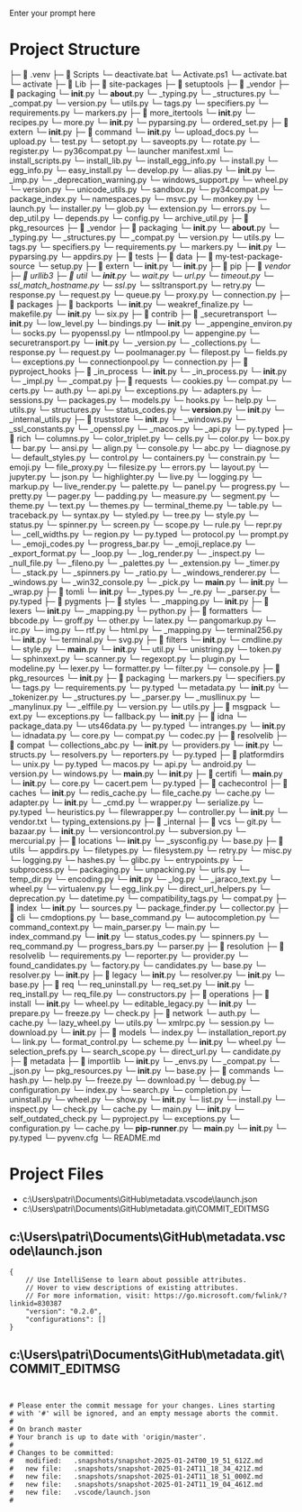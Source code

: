Enter your prompt here

# Project Structure

├─ 📁 .venv
  ├─ 📁 Scripts
    └─ deactivate.bat
    └─ Activate.ps1
    └─ activate.bat
    └─ activate
  ├─ 📁 Lib
    ├─ 📁 site-packages
      ├─ 📁 setuptools
        ├─ 📁 _vendor
          ├─ 📁 packaging
            └─ __init__.py
            └─ __about__.py
            └─ _typing.py
            └─ _structures.py
            └─ _compat.py
            └─ version.py
            └─ utils.py
            └─ tags.py
            └─ specifiers.py
            └─ requirements.py
            └─ markers.py
          ├─ 📁 more_itertools
            └─ __init__.py
            └─ recipes.py
            └─ more.py
          └─ __init__.py
          └─ pyparsing.py
          └─ ordered_set.py
        ├─ 📁 extern
          └─ __init__.py
        ├─ 📁 command
          └─ __init__.py
          └─ upload_docs.py
          └─ upload.py
          └─ test.py
          └─ setopt.py
          └─ saveopts.py
          └─ rotate.py
          └─ register.py
          └─ py36compat.py
          └─ launcher manifest.xml
          └─ install_scripts.py
          └─ install_lib.py
          └─ install_egg_info.py
          └─ install.py
          └─ egg_info.py
          └─ easy_install.py
          └─ develop.py
          └─ alias.py
        └─ __init__.py
        └─ _imp.py
        └─ _deprecation_warning.py
        └─ windows_support.py
        └─ wheel.py
        └─ version.py
        └─ unicode_utils.py
        └─ sandbox.py
        └─ py34compat.py
        └─ package_index.py
        └─ namespaces.py
        └─ msvc.py
        └─ monkey.py
        └─ launch.py
        └─ installer.py
        └─ glob.py
        └─ extension.py
        └─ errors.py
        └─ dep_util.py
        └─ depends.py
        └─ config.py
        └─ archive_util.py
      ├─ 📁 pkg_resources
        ├─ 📁 _vendor
          ├─ 📁 packaging
            └─ __init__.py
            └─ __about__.py
            └─ _typing.py
            └─ _structures.py
            └─ _compat.py
            └─ version.py
            └─ utils.py
            └─ tags.py
            └─ specifiers.py
            └─ requirements.py
            └─ markers.py
          └─ __init__.py
          └─ pyparsing.py
          └─ appdirs.py
        ├─ 📁 tests
          ├─ 📁 data
            ├─ 📁 my-test-package-source
              └─ setup.py
        ├─ 📁 extern
          └─ __init__.py
        └─ __init__.py
      ├─ 📁 pip
        ├─ 📁 _vendor
          ├─ 📁 urllib3
            ├─ 📁 util
              └─ __init__.py
              └─ wait.py
              └─ url.py
              └─ timeout.py
              └─ ssl_match_hostname.py
              └─ ssl_.py
              └─ ssltransport.py
              └─ retry.py
              └─ response.py
              └─ request.py
              └─ queue.py
              └─ proxy.py
              └─ connection.py
            ├─ 📁 packages
              ├─ 📁 backports
                └─ __init__.py
                └─ weakref_finalize.py
                └─ makefile.py
              └─ __init__.py
              └─ six.py
            ├─ 📁 contrib
              ├─ 📁 _securetransport
                └─ __init__.py
                └─ low_level.py
                └─ bindings.py
              └─ __init__.py
              └─ _appengine_environ.py
              └─ socks.py
              └─ pyopenssl.py
              └─ ntlmpool.py
              └─ appengine.py
              └─ securetransport.py
            └─ __init__.py
            └─ _version.py
            └─ _collections.py
            └─ response.py
            └─ request.py
            └─ poolmanager.py
            └─ filepost.py
            └─ fields.py
            └─ exceptions.py
            └─ connectionpool.py
            └─ connection.py
          ├─ 📁 pyproject_hooks
            ├─ 📁 _in_process
              └─ __init__.py
              └─ _in_process.py
            └─ __init__.py
            └─ _impl.py
            └─ _compat.py
          ├─ 📁 requests
            └─ cookies.py
            └─ compat.py
            └─ certs.py
            └─ auth.py
            └─ api.py
            └─ exceptions.py
            └─ adapters.py
            └─ sessions.py
            └─ packages.py
            └─ models.py
            └─ hooks.py
            └─ help.py
            └─ utils.py
            └─ structures.py
            └─ status_codes.py
            └─ __version__.py
            └─ __init__.py
            └─ _internal_utils.py
          ├─ 📁 truststore
            └─ __init__.py
            └─ _windows.py
            └─ _ssl_constants.py
            └─ _openssl.py
            └─ _macos.py
            └─ _api.py
            └─ py.typed
          ├─ 📁 rich
            └─ columns.py
            └─ color_triplet.py
            └─ cells.py
            └─ color.py
            └─ box.py
            └─ bar.py
            └─ ansi.py
            └─ align.py
            └─ console.py
            └─ abc.py
            └─ diagnose.py
            └─ default_styles.py
            └─ control.py
            └─ containers.py
            └─ constrain.py
            └─ emoji.py
            └─ file_proxy.py
            └─ filesize.py
            └─ errors.py
            └─ layout.py
            └─ jupyter.py
            └─ json.py
            └─ highlighter.py
            └─ live.py
            └─ logging.py
            └─ markup.py
            └─ live_render.py
            └─ palette.py
            └─ panel.py
            └─ progress.py
            └─ pretty.py
            └─ pager.py
            └─ padding.py
            └─ measure.py
            └─ segment.py
            └─ theme.py
            └─ text.py
            └─ themes.py
            └─ terminal_theme.py
            └─ table.py
            └─ traceback.py
            └─ syntax.py
            └─ styled.py
            └─ tree.py
            └─ style.py
            └─ status.py
            └─ spinner.py
            └─ screen.py
            └─ scope.py
            └─ rule.py
            └─ repr.py
            └─ _cell_widths.py
            └─ region.py
            └─ py.typed
            └─ protocol.py
            └─ prompt.py
            └─ _emoji_codes.py
            └─ progress_bar.py
            └─ _emoji_replace.py
            └─ _export_format.py
            └─ _loop.py
            └─ _log_render.py
            └─ _inspect.py
            └─ _null_file.py
            └─ _fileno.py
            └─ _palettes.py
            └─ _extension.py
            └─ _timer.py
            └─ _stack.py
            └─ _spinners.py
            └─ _ratio.py
            └─ _windows_renderer.py
            └─ _windows.py
            └─ _win32_console.py
            └─ _pick.py
            └─ __main__.py
            └─ __init__.py
            └─ _wrap.py
          ├─ 📁 tomli
            └─ __init__.py
            └─ _types.py
            └─ _re.py
            └─ _parser.py
            └─ py.typed
          ├─ 📁 pygments
            ├─ 📁 styles
              └─ _mapping.py
              └─ __init__.py
            ├─ 📁 lexers
              └─ __init__.py
              └─ _mapping.py
              └─ python.py
            ├─ 📁 formatters
              └─ bbcode.py
              └─ groff.py
              └─ other.py
              └─ latex.py
              └─ pangomarkup.py
              └─ irc.py
              └─ img.py
              └─ rtf.py
              └─ html.py
              └─ _mapping.py
              └─ terminal256.py
              └─ __init__.py
              └─ terminal.py
              └─ svg.py
            ├─ 📁 filters
              └─ __init__.py
            └─ cmdline.py
            └─ style.py
            └─ __main__.py
            └─ __init__.py
            └─ util.py
            └─ unistring.py
            └─ token.py
            └─ sphinxext.py
            └─ scanner.py
            └─ regexopt.py
            └─ plugin.py
            └─ modeline.py
            └─ lexer.py
            └─ formatter.py
            └─ filter.py
            └─ console.py
          ├─ 📁 pkg_resources
            └─ __init__.py
          ├─ 📁 packaging
            └─ markers.py
            └─ specifiers.py
            └─ tags.py
            └─ requirements.py
            └─ py.typed
            └─ metadata.py
            └─ __init__.py
            └─ _tokenizer.py
            └─ _structures.py
            └─ _parser.py
            └─ _musllinux.py
            └─ _manylinux.py
            └─ _elffile.py
            └─ version.py
            └─ utils.py
          ├─ 📁 msgpack
            └─ ext.py
            └─ exceptions.py
            └─ fallback.py
            └─ __init__.py
          ├─ 📁 idna
            └─ package_data.py
            └─ uts46data.py
            └─ py.typed
            └─ intranges.py
            └─ __init__.py
            └─ idnadata.py
            └─ core.py
            └─ compat.py
            └─ codec.py
          ├─ 📁 resolvelib
            ├─ 📁 compat
              └─ collections_abc.py
              └─ __init__.py
            └─ providers.py
            └─ __init__.py
            └─ structs.py
            └─ resolvers.py
            └─ reporters.py
            └─ py.typed
          ├─ 📁 platformdirs
            └─ unix.py
            └─ py.typed
            └─ macos.py
            └─ api.py
            └─ android.py
            └─ version.py
            └─ windows.py
            └─ __main__.py
            └─ __init__.py
          ├─ 📁 certifi
            └─ __main__.py
            └─ __init__.py
            └─ core.py
            └─ cacert.pem
            └─ py.typed
          ├─ 📁 cachecontrol
            ├─ 📁 caches
              └─ __init__.py
              └─ redis_cache.py
              └─ file_cache.py
            └─ cache.py
            └─ adapter.py
            └─ __init__.py
            └─ _cmd.py
            └─ wrapper.py
            └─ serialize.py
            └─ py.typed
            └─ heuristics.py
            └─ filewrapper.py
            └─ controller.py
          └─ __init__.py
          └─ vendor.txt
          └─ typing_extensions.py
        ├─ 📁 _internal
          ├─ 📁 vcs
            └─ git.py
            └─ bazaar.py
            └─ __init__.py
            └─ versioncontrol.py
            └─ subversion.py
            └─ mercurial.py
          ├─ 📁 locations
            └─ __init__.py
            └─ _sysconfig.py
            └─ base.py
          ├─ 📁 utils
            └─ appdirs.py
            └─ filetypes.py
            └─ filesystem.py
            └─ retry.py
            └─ misc.py
            └─ logging.py
            └─ hashes.py
            └─ glibc.py
            └─ entrypoints.py
            └─ subprocess.py
            └─ packaging.py
            └─ unpacking.py
            └─ urls.py
            └─ temp_dir.py
            └─ encoding.py
            └─ __init__.py
            └─ _log.py
            └─ _jaraco_text.py
            └─ wheel.py
            └─ virtualenv.py
            └─ egg_link.py
            └─ direct_url_helpers.py
            └─ deprecation.py
            └─ datetime.py
            └─ compatibility_tags.py
            └─ compat.py
          ├─ 📁 index
            └─ __init__.py
            └─ sources.py
            └─ package_finder.py
            └─ collector.py
          ├─ 📁 cli
            └─ cmdoptions.py
            └─ base_command.py
            └─ autocompletion.py
            └─ command_context.py
            └─ main_parser.py
            └─ main.py
            └─ index_command.py
            └─ __init__.py
            └─ status_codes.py
            └─ spinners.py
            └─ req_command.py
            └─ progress_bars.py
            └─ parser.py
          ├─ 📁 resolution
            ├─ 📁 resolvelib
              └─ requirements.py
              └─ reporter.py
              └─ provider.py
              └─ found_candidates.py
              └─ factory.py
              └─ candidates.py
              └─ base.py
              └─ resolver.py
              └─ __init__.py
            ├─ 📁 legacy
              └─ __init__.py
              └─ resolver.py
            └─ __init__.py
            └─ base.py
          ├─ 📁 req
            └─ req_uninstall.py
            └─ req_set.py
            └─ __init__.py
            └─ req_install.py
            └─ req_file.py
            └─ constructors.py
          ├─ 📁 operations
            ├─ 📁 install
              └─ __init__.py
              └─ wheel.py
              └─ editable_legacy.py
            └─ __init__.py
            └─ prepare.py
            └─ freeze.py
            └─ check.py
          ├─ 📁 network
            └─ auth.py
            └─ cache.py
            └─ lazy_wheel.py
            └─ utils.py
            └─ xmlrpc.py
            └─ session.py
            └─ download.py
            └─ __init__.py
          ├─ 📁 models
            └─ index.py
            └─ installation_report.py
            └─ link.py
            └─ format_control.py
            └─ scheme.py
            └─ __init__.py
            └─ wheel.py
            └─ selection_prefs.py
            └─ search_scope.py
            └─ direct_url.py
            └─ candidate.py
          ├─ 📁 metadata
            ├─ 📁 importlib
              └─ __init__.py
              └─ _envs.py
              └─ _compat.py
            └─ _json.py
            └─ pkg_resources.py
            └─ __init__.py
            └─ base.py
          ├─ 📁 commands
            └─ hash.py
            └─ help.py
            └─ freeze.py
            └─ download.py
            └─ debug.py
            └─ configuration.py
            └─ index.py
            └─ search.py
            └─ completion.py
            └─ uninstall.py
            └─ wheel.py
            └─ show.py
            └─ __init__.py
            └─ list.py
            └─ install.py
            └─ inspect.py
            └─ check.py
            └─ cache.py
          └─ main.py
          └─ __init__.py
          └─ self_outdated_check.py
          └─ pyproject.py
          └─ exceptions.py
          └─ configuration.py
          └─ cache.py
        └─ __pip-runner__.py
        └─ __main__.py
        └─ __init__.py
        └─ py.typed
  └─ pyvenv.cfg
└─ README.md


# Project Files

- c:\Users\patri\Documents\GitHub\metadata\.vscode\launch.json
- c:\Users\patri\Documents\GitHub\metadata\.git\COMMIT_EDITMSG

## c:\Users\patri\Documents\GitHub\metadata\.vscode\launch.json
```
{
    // Use IntelliSense to learn about possible attributes.
    // Hover to view descriptions of existing attributes.
    // For more information, visit: https://go.microsoft.com/fwlink/?linkid=830387
    "version": "0.2.0",
    "configurations": []
}
```

## c:\Users\patri\Documents\GitHub\metadata\.git\COMMIT_EDITMSG
```


# Please enter the commit message for your changes. Lines starting
# with '#' will be ignored, and an empty message aborts the commit.
#
# On branch master
# Your branch is up to date with 'origin/master'.
#
# Changes to be committed:
#	modified:   .snapshots/snapshot-2025-01-24T00_19_51_612Z.md
#	new file:   .snapshots/snapshot-2025-01-24T11_18_34_421Z.md
#	new file:   .snapshots/snapshot-2025-01-24T11_18_51_000Z.md
#	new file:   .snapshots/snapshot-2025-01-24T11_19_04_461Z.md
#	new file:   .vscode/launch.json
#

```

